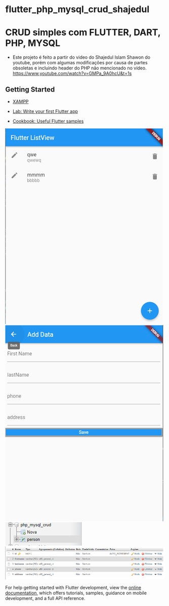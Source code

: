# flutter_php_mysql_crud_shajedul

# CRUD simples com FLUTTER, DART, PHP, MYSQL
- Este projeto é feito a partir do video do Shajedul Islam Shawon do youtube, porém com algumas modificações por causa de partes obsoletas e incluindo header do PHP não mencionado no vídeo.
https://www.youtube.com/watch?v=GMPa_9A0hcU&t=1s

## Getting Started

- [XAMPP](https://www.apachefriends.org/pt_br/index.html)

- [Lab: Write your first Flutter app](https://docs.flutter.dev/get-started/codelab)
- [Cookbook: Useful Flutter samples](https://docs.flutter.dev/cookbook)


<img src='php_mysql/listando.png'>
<img src='php_mysql/adicionando.png'>
<img src='php_mysql/nome_do_banco_e_tabela.png'>
<img src='php_mysql/estrutura_da_tabela.png'>


For help getting started with Flutter development, view the
[online documentation](https://docs.flutter.dev/), which offers tutorials,
samples, guidance on mobile development, and a full API reference.
